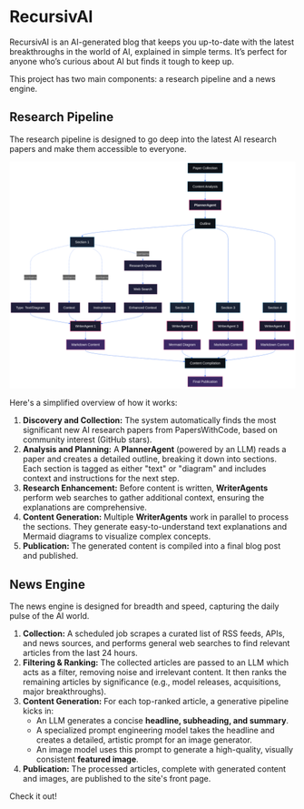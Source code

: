 # RecursivAI

RecursivAI is an AI-generated blog that keeps you up-to-date with the latest breakthroughs in the world of AI, explained in simple terms. It’s perfect for anyone who’s curious about AI but finds it tough to keep up.

This project has two main components: a research pipeline and a news engine.

## Research Pipeline

The research pipeline is designed to go deep into the latest AI research papers and make them accessible to everyone.

![Research Pipeline](recursivAI_research_pipeline.png)

Here's a simplified overview of how it works:

1.  **Discovery and Collection:** The system automatically finds the most significant new AI research papers from PapersWithCode, based on community interest (GitHub stars).
2.  **Analysis and Planning:** A **PlannerAgent** (powered by an LLM) reads a paper and creates a detailed outline, breaking it down into sections. Each section is tagged as either "text" or "diagram" and includes context and instructions for the next step.
3.  **Research Enhancement:** Before content is written, **WriterAgents** perform web searches to gather additional context, ensuring the explanations are comprehensive.
4.  **Content Generation:** Multiple **WriterAgents** work in parallel to process the sections. They generate easy-to-understand text explanations and Mermaid diagrams to visualize complex concepts.
5.  **Publication:** The generated content is compiled into a final blog post and published.

## News Engine

The news engine is designed for breadth and speed, capturing the daily pulse of the AI world.

1.  **Collection:** A scheduled job scrapes a curated list of RSS feeds, APIs, and news sources, and performs general web searches to find relevant articles from the last 24 hours.
2.  **Filtering & Ranking:** The collected articles are passed to an LLM which acts as a filter, removing noise and irrelevant content. It then ranks the remaining articles by significance (e.g., model releases, acquisitions, major breakthroughs).
3.  **Content Generation:** For each top-ranked article, a generative pipeline kicks in:
    *   An LLM generates a concise **headline, subheading, and summary**.
    *   A specialized prompt engineering model takes the headline and creates a detailed, artistic prompt for an image generator.
    *   An image model uses this prompt to generate a high-quality, visually consistent **featured image**.
4.  **Publication:** The processed articles, complete with generated content and images, are published to the site's front page.

Check it out!
